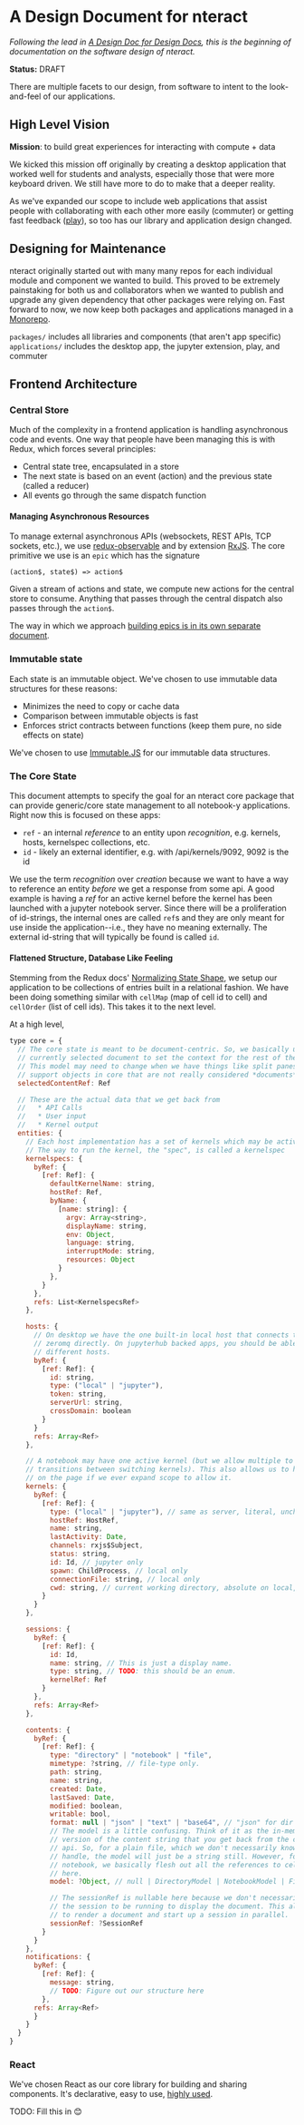 # A Design Document for nteract

_Following the lead in [A Design Doc for Design Docs](https://medium.com/@cramforce/design-docs-a-design-doc-a152f4484c6b), this is the beginning of documentation on the software design of nteract._

**Status:** DRAFT

There are multiple facets to our design, from software to intent to the look-and-feel of our applications.

## High Level Vision

**Mission**: to build great experiences for interacting with compute + data

We kicked this mission off originally by creating a desktop application that worked well for students and analysts, especially those that were more keyboard driven. We still have more to do to make that a deeper reality.

As we've expanded our scope to include web applications that assist people with collaborating with each other more easily (commuter) or getting fast feedback ([play](https://play.nteract.io)), so too has our library and application design changed.

## Designing for Maintenance

nteract originally started out with many many repos for each individual module and component we wanted to build. This proved to be extremely painstaking for both us and collaborators when we wanted to publish and upgrade any given dependency that other packages were relying on. Fast forward to now, we now keep both packages and applications managed in a [Monorepo](./monorepo).

`packages/` includes all libraries and components (that aren't app specific)
`applications/` includes the desktop app, the jupyter extension, play, and commuter

## Frontend Architecture

### Central Store

Much of the complexity in a frontend application is handling asynchronous code and events. One way that people have been managing this is with Redux, which forces several principles:

* Central state tree, encapsulated in a store
* The next state is based on an event (action) and the previous state (called a reducer)
* All events go through the same dispatch function

#### Managing Asynchronous Resources

To manage external asynchronous APIs (websockets, REST APIs, TCP sockets, etc.), we use [redux-observable](https://redux-observable.js.org/) and by extension [RxJS](http://github.com/ReactiveX/RxJS). The core primitive we use is an `epic` which has the signature

```
(action$, state$) => action$
```

Given a stream of actions and state, we compute new actions for the central store to consume. Anything that passes through the central dispatch also passes through the `action$`.

The way in which we approach [building epics is in its own separate document](./epics).

### Immutable state

Each state is an immutable object. We've chosen to use immutable data structures for these reasons:

* Minimizes the need to copy or cache data
* Comparison between immutable objects is fast
* Enforces strict contracts between functions (keep them pure, no side effects on state)

We've chosen to use [Immutable.JS](http://facebook.github.io/immutable-js/docs/#/) for our immutable data structures.

### The Core State

This document attempts to specify the goal for an nteract core package that can
provide generic/core state management to all notebook-y applications. Right now
this is focused on these apps:

* `ref` - an internal _reference_ to an entity upon _recognition_, e.g. kernels, hosts, kernelspec collections, etc.
* `id` - likely an external identifier, e.g. with /api/kernels/9092, 9092 is the id

We use the term _recognition_ over _creation_ because we want to have a way to
reference an entity _before_ we get a response from some api. A good example is
having a _ref_ for an active kernel before the kernel has been launched with a
jupyter notebook server. Since there will be a proliferation of id-strings, the
internal ones are called `ref`s and they are only meant for use inside the
application--i.e., they have no meaning externally. The external id-string that
will typically be found is called `id`.

#### Flattened Structure, Database Like Feeling

Stemming from the Redux docs'
[Normalizing State Shape](https://redux.js.org/docs/recipes/reducers/NormalizingStateShape.html),
we setup our application to be collections of entries built in a relational
fashion. We have been doing something similar with `cellMap` (map of cell id to cell)
and `cellOrder` (list of cell ids). This takes it to the next level.

At a high level,

```javascript
type core = {
  // The core state is meant to be document-centric. So, we basically use the
  // currently selected document to set the context for the rest of the app.
  // This model may need to change when we have things like split panes and
  // support objects in core that are not really considered *documents*.
  selectedContentRef: Ref

  // These are the actual data that we get back from
  //   * API Calls
  //   * User input
  //   * Kernel output
  entities: {
    // Each host implementation has a set of kernels which may be activated
    // The way to run the kernel, the "spec", is called a kernelspec
    kernelspecs: {
      byRef: {
        [ref: Ref]: {
          defaultKernelName: string,
          hostRef: Ref,
          byName: {
            [name: string]: {
              argv: Array<string>,
              displayName: string,
              env: Object,
              language: string,
              interruptMode: string,
              resources: Object
            }
          },
        }
      },
      refs: List<KernelspecsRef>
    },

    hosts: {
      // On desktop we have the one built-in local host that connects to
      // zeromq directly. On jupyterhub backed apps, you should be able to switch to
      // different hosts.
      byRef: {
        [ref: Ref]: {
          id: string,
          type: ("local" | "jupyter"),
          token: string,
          serverUrl: string,
          crossDomain: boolean
        }
      }
      refs: Array<Ref>
    },

    // A notebook may have one active kernel (but we allow multiple to allow smooth
    // transitions between switching kernels). This also allows us to have multiple kernels
    // on the page if we ever expand scope to allow it.
    kernels: {
      byRef: {
        [ref: Ref]: {
          type: ("local" | "jupyter"), // same as server, literal, unchanging
          hostRef: HostRef,
          name: string,
          lastActivity: Date,
          channels: rxjs$Subject,
          status: string,
          id: Id, // jupyter only
          spawn: ChildProcess, // local only
          connectionFile: string, // local only
          cwd: string, // current working directory, absolute on local, relative to server on jupyter
        }
      }
    },

    sessions: {
      byRef: {
        [ref: Ref]: {
          id: Id,
          name: string, // This is just a display name.
          type: string, // TODO: this should be an enum.
          kernelRef: Ref
        }
      },
      refs: Array<Ref>
    },

    contents: {
      byRef: {
        [ref: Ref]: {
          type: "directory" | "notebook" | "file",
          mimetype: ?string, // file-type only.
          path: string,
          name: string,
          created: Date,
          lastSaved: Date,
          modified: boolean,
          writable: bool,
          format: null | "json" | "text" | "base64", // "json" for dir / nb
          // The model is a little confusing. Think of it as the in-memory, app
          // version of the content string that you get back from the contents
          // api. So, for a plain file, which we don't necessarily know how to
          // handle, the model will just be a string still. However, for a
          // notebook, we basically flesh out all the references to cells in
          // here.
          model: ?Object, // null | DirectoryModel | NotebookModel | FileModel

          // The sessionRef is nullable here because we don't necessarily need
          // the session to be running to display the document. This allows us
          // to render a document and start up a session in parallel.
          sessionRef: ?SessionRef
        }
      }
    },
    notifications: {
      byRef: {
        [ref: Ref]: {
          message: string,
          // TODO: Figure out our structure here
        },
      refs: Array<Ref>
      }
    }
  }
}
```

### React

We've chosen React as our core library for building and sharing components. It's declarative, easy to use, [highly used](http://www.npmtrends.com/@angular/core-vs-angular-vs-react-vs-vue-vs-@webcomponents/webcomponentsjs).

TODO: Fill this in 😊
